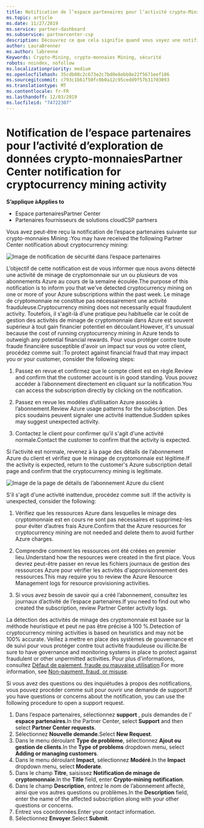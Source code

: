 ```yaml
---
title: Notification de l’espace partenaires pour l’activité crypto-Mining | Espace partenaires
ms.topic: article
ms.date: 11/27/2019
ms.service: partner-dashboard
ms.subservice: partnercenter-csp
description: Découvrez ce que cela signifie quand vous voyez une notification sur l’crypto-monnaies d’exploration de données potentiel (ou l’exploration de données de chiffrement) sur un ou plusieurs de vos abonnements Azure.
author: LauraBrenner
ms.author: labrenne
Keywords: Crypto-Mining, crypto-monnaies Mining, sécurité
robots: noindex, nofollow
ms.localizationpriority: medium
ms.openlocfilehash: 35cdb08c2c673e2c7bd0e8ebb8e22f5671eef186
ms.sourcegitcommit: c793c1b61f50fc0b0a12c95cedd9f57b31703093
ms.translationtype: MT
ms.contentlocale: fr-FR
ms.lasthandoff: 12/03/2019
ms.locfileid: "74722307"
---
```

# <a name="partner-center-notification-for-cryptocurrency-mining-activity"></a><span data-ttu-id="3e591-104">Notification de l’espace partenaires pour l’activité d’exploration de données crypto-monnaies</span><span class="sxs-lookup"><span data-stu-id="3e591-104">Partner Center notification for cryptocurrency mining activity</span></span>

<span data-ttu-id="3e591-105">**S’applique à**</span><span class="sxs-lookup"><span data-stu-id="3e591-105">**Applies to**</span></span>

-  <span data-ttu-id="3e591-106">Espace partenaires</span><span class="sxs-lookup"><span data-stu-id="3e591-106">Partner Center</span></span>
-  <span data-ttu-id="3e591-107">Partenaires fournisseurs de solutions cloud</span><span class="sxs-lookup"><span data-stu-id="3e591-107">CSP partners</span></span>

<span data-ttu-id="3e591-108">Vous avez peut-être reçu la notification de l’espace partenaires suivante sur crypto-monnaies Mining :</span><span class="sxs-lookup"><span data-stu-id="3e591-108">You may have received the following Partner Center notification about cryptocurrency mining:</span></span>
 
![Image de notification de sécurité dans l’espace partenaires](images/crypto1.png)

<span data-ttu-id="3e591-110">L’objectif de cette notification est de vous informer que nous avons détecté une activité de minage de cryptomonnaie sur un ou plusieurs de vos abonnements Azure au cours de la semaine écoulée.</span><span class="sxs-lookup"><span data-stu-id="3e591-110">The purpose of this notification is to inform you that we've detected cryptocurrency mining on one or more of your Azure subscriptions within the past week.</span></span> <span data-ttu-id="3e591-111">Le minage de cryptomonnaie ne constitue pas nécessairement une activité frauduleuse.</span><span class="sxs-lookup"><span data-stu-id="3e591-111">Cryptocurrency mining does not necessarily equal fraudulent activity.</span></span> <span data-ttu-id="3e591-112">Toutefois, il s'agit-là d'une pratique peu habituelle car le coût de gestion des activités de minage de cryptomonnaie dans Azure est souvent supérieur à tout gain financier potentiel en découlant.</span><span class="sxs-lookup"><span data-stu-id="3e591-112">However, it's unusual because the cost of running cryptocurrency mining in Azure tends to outweigh any potential financial rewards.</span></span> <span data-ttu-id="3e591-113">Pour vous protéger contre toute fraude financière susceptible d'avoir un impact sur vous ou votre client, procédez comme suit :</span><span class="sxs-lookup"><span data-stu-id="3e591-113">To protect against financial fraud that may impact you or your customer, consider the following steps:</span></span>

1.  <span data-ttu-id="3e591-114">Passez en revue et confirmez que le compte client est en règle.</span><span class="sxs-lookup"><span data-stu-id="3e591-114">Review and confirm that the customer account is in good standing.</span></span> <span data-ttu-id="3e591-115">Vous pouvez accéder à l’abonnement directement en cliquant sur la notification.</span><span class="sxs-lookup"><span data-stu-id="3e591-115">You can access the subscription directly by clicking on the notification.</span></span>

2.  <span data-ttu-id="3e591-116">Passez en revue les modèles d’utilisation Azure associés à l’abonnement.</span><span class="sxs-lookup"><span data-stu-id="3e591-116">Review Azure usage patterns for the subscription.</span></span> <span data-ttu-id="3e591-117">Des pics soudains peuvent signaler une activité inattendue.</span><span class="sxs-lookup"><span data-stu-id="3e591-117">Sudden spikes may suggest unexpected activity.</span></span>

3.  <span data-ttu-id="3e591-118">Contactez le client pour confirmer qu'il s'agit d'une activité normale.</span><span class="sxs-lookup"><span data-stu-id="3e591-118">Contact the customer to confirm that the activity is expected.</span></span>

<span data-ttu-id="3e591-119">Si l’activité est normale, revenez à la page des détails de l’abonnement Azure du client et vérifiez que le minage de cryptomonnaie est légitime.</span><span class="sxs-lookup"><span data-stu-id="3e591-119">If the activity is expected, return to the customer's Azure subscription detail page and confirm that the cryptocurrency mining is legitimate.</span></span> 


![Image de la page de détails de l’abonnement Azure du client](images/crypto2.png)

<span data-ttu-id="3e591-121">S'il s'agit d'une activité inattendue, procédez comme suit :</span><span class="sxs-lookup"><span data-stu-id="3e591-121">If the activity is unexpected, consider the following:</span></span>

1.  <span data-ttu-id="3e591-122">Vérifiez que les ressources Azure dans lesquelles le minage des cryptomonnaie est en cours ne sont pas nécessaires et supprimez-les pour éviter d’autres frais Azure.</span><span class="sxs-lookup"><span data-stu-id="3e591-122">Confirm that the Azure resources for cryptocurrency mining are not needed and delete them to avoid further Azure charges.</span></span>

2.  <span data-ttu-id="3e591-123">Comprendre comment les ressources ont été créées en premier lieu.</span><span class="sxs-lookup"><span data-stu-id="3e591-123">Understand how the resources were created in the first place.</span></span> <span data-ttu-id="3e591-124">Vous devrez peut-être passer en revue les fichiers journaux de gestion des ressources Azure pour vérifier les activités d'approvisionnement des ressources.</span><span class="sxs-lookup"><span data-stu-id="3e591-124">This may require you to review the Azure Resource Management logs for resource provisioning activities.</span></span>

3.  <span data-ttu-id="3e591-125">Si vous avez besoin de savoir qui a créé l’abonnement, consultez les journaux d’activité de l’espace partenaires.</span><span class="sxs-lookup"><span data-stu-id="3e591-125">If you need to find out who created the subscription, review Partner Center activity logs.</span></span>

<span data-ttu-id="3e591-126">La détection des activités de minage des cryptomonnaie est basée sur la méthode heuristique et peut ne pas être précise à 100 %.</span><span class="sxs-lookup"><span data-stu-id="3e591-126">Detection of cryptocurrency mining activities is based on heuristics and may not be 100% accurate.</span></span> <span data-ttu-id="3e591-127">Veillez à mettre en place des systèmes de gouvernance et de suivi pour vous protéger contre tout activité frauduleuse ou illicite.</span><span class="sxs-lookup"><span data-stu-id="3e591-127">Be sure to have governance and monitoring systems in place to protect against fraudulent or other unpermitted activities.</span></span> <span data-ttu-id="3e591-128">Pour plus d’informations, consultez [Défaut de paiement, fraude ou mauvaise utilisation](https://docs.microsoft.com/partner-center/non-payment--fraud--or-misuse).</span><span class="sxs-lookup"><span data-stu-id="3e591-128">For more information, see [Non-payment, fraud, or misuse](https://docs.microsoft.com/partner-center/non-payment--fraud--or-misuse).</span></span>

<span data-ttu-id="3e591-129">Si vous avez des questions ou des inquiétudes à propos des notifications, vous pouvez procéder comme suit pour ouvrir une demande de support.</span><span class="sxs-lookup"><span data-stu-id="3e591-129">If you have questions or concerns about the notification, you can use the following procedure to open a support request.</span></span>

1.  <span data-ttu-id="3e591-130">Dans l’espace partenaires, sélectionnez **support** , puis demandes de l' **espace partenaires**.</span><span class="sxs-lookup"><span data-stu-id="3e591-130">In the Partner Center, select **Support** and then select **Partner Center requests**.</span></span>
3.  <span data-ttu-id="3e591-131">Sélectionnez **Nouvelle demande**.</span><span class="sxs-lookup"><span data-stu-id="3e591-131">Select **New Request**.</span></span> 
4.  <span data-ttu-id="3e591-132">Dans le menu déroulant **Type de problème**, sélectionnez **Ajout ou gestion de clients**.</span><span class="sxs-lookup"><span data-stu-id="3e591-132">In the **Type of problems** dropdown menu, select **Adding or managing customers**.</span></span>
5.  <span data-ttu-id="3e591-133">Dans le menu déroulant **Impact**, sélectionnez **Modéré**.</span><span class="sxs-lookup"><span data-stu-id="3e591-133">In the **Impact** dropdown menu, select **Moderate**.</span></span>
6.  <span data-ttu-id="3e591-134">Dans le champ **Titre**, saisissez **Notification de minage de cryptomonnaie**.</span><span class="sxs-lookup"><span data-stu-id="3e591-134">In the **Title** field, enter **Crypto-mining notification**.</span></span>
7.  <span data-ttu-id="3e591-135">Dans le champ **Description**, entrez le nom de l’abonnement affecté, ainsi que vos autres questions ou problèmes.</span><span class="sxs-lookup"><span data-stu-id="3e591-135">In the **Description** field, enter the name of the affected subscription along with your other questions or concerns.</span></span> 
8.  <span data-ttu-id="3e591-136">Entrez vos coordonnées.</span><span class="sxs-lookup"><span data-stu-id="3e591-136">Enter your contact information.</span></span>
9.  <span data-ttu-id="3e591-137">Sélectionnez **Envoyer**.</span><span class="sxs-lookup"><span data-stu-id="3e591-137">Select **Submit**.</span></span>



